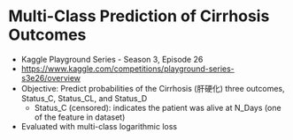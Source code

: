 # Multi-Class Prediction of Cirrhosis Outcomes
* Kaggle Playground Series - Season 3, Episode 26
* https://www.kaggle.com/competitions/playground-series-s3e26/overview
* Objective: Predict probabilities of the Cirrhosis (肝硬化) three outcomes, Status_C, Status_CL, and Status_D
  * Status_C (censored): indicates the patient was alive at N_Days (one of the feature in dataset) 
* Evaluated with multi-class logarithmic loss